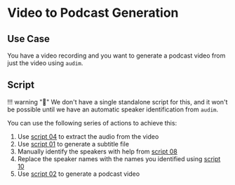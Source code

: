# **Video** to **Podcast** Generation

## Use Case

You have a video recording and you want to generate a podcast video from just the video using `audim`.

## Script

!!! warning "🚧"
    We don't have a single standalone script for this,
    and it won't be possible until we have an automatic speaker identification from `audim`.

You can use the following series of actions to achieve this:

1. Use [script 04](./script_04.md) to extract the audio from the video
2. Use [script 01](./script_01.md) to generate a subtitle file
3. Manually identify the speakers with help from [script 08](../script_08.md)
4. Replace the speaker names with the names you identified using [script 10](../script_10.md)
5. Use [script 02](./script_02.md) to generate a podcast video
